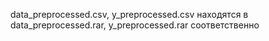 data_preprocessed.csv, y_preprocessed.csv находятся в data_preprocessed.rar, y_preprocessed.rar соответственно
